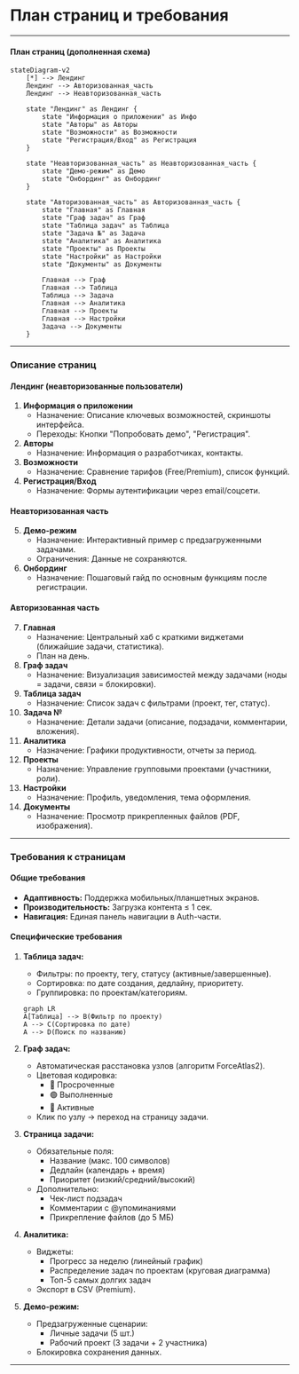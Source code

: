 # План страниц и требования

---

#### План страниц (дополненная схема)
```mermaid
stateDiagram-v2
    [*] --> Лендинг
    Лендинг --> Авторизованная_часть
    Лендинг --> Неавторизованная_часть

    state "Лендинг" as Лендинг {
        state "Информация о приложении" as Инфо
        state "Авторы" as Авторы
        state "Возможности" as Возможности
        state "Регистрация/Вход" as Регистрация
    }

    state "Неавторизованная_часть" as Неавторизованная_часть {
        state "Демо-режим" as Демо
        state "Онбординг" as Онбординг
    }

    state "Авторизованная_часть" as Авторизованная_часть {
        state "Главная" as Главная
        state "Граф задач" as Граф
        state "Таблица задач" as Таблица
        state "Задача №" as Задача
        state "Аналитика" as Аналитика
        state "Проекты" as Проекты
        state "Настройки" as Настройки
        state "Документы" as Документы

        Главная --> Граф
        Главная --> Таблица
        Таблица --> Задача
        Главная --> Аналитика
        Главная --> Проекты
        Главная --> Настройки
        Задача --> Документы
    }
```

---

### Описание страниц

#### Лендинг (неавторизованные пользователи)
1. **Информация о приложении**
   - Назначение: Описание ключевых возможностей, скриншоты интерфейса.
   - Переходы: Кнопки "Попробовать демо", "Регистрация".
2. **Авторы**
   - Назначение: Информация о разработчиках, контакты.
3. **Возможности**
   - Назначение: Сравнение тарифов (Free/Premium), список функций.
4. **Регистрация/Вход**
   - Назначение: Формы аутентификации через email/соцсети.

#### **Неавторизованная часть**
5. **Демо-режим**
   - Назначение: Интерактивный пример с предзагруженными задачами.
   - Ограничения: Данные не сохраняются.
6. **Онбординг**
   - Назначение: Пошаговый гайд по основным функциям после регистрации.

#### **Авторизованная часть**
7. **Главная**
   - Назначение: Центральный хаб с краткими виджетами (ближайшие задачи, статистика).
   - План на день.
8. **Граф задач**
   - Назначение: Визуализация зависимостей между задачами (ноды = задачи, связи = блокировки).
9. **Таблица задач**
   - Назначение: Список задач с фильтрами (проект, тег, статус).
10. **Задача №**
    - Назначение: Детали задачи (описание, подзадачи, комментарии, вложения).
11. **Аналитика**
    - Назначение: Графики продуктивности, отчеты за период.
12. **Проекты**
    - Назначение: Управление групповыми проектами (участники, роли).
13. **Настройки**
    - Назначение: Профиль, уведомления, тема оформления.
14. **Документы**
    - Назначение: Просмотр прикрепленных файлов (PDF, изображения).

---

### Требования к страницам

#### Общие требования
- **Адаптивность:** Поддержка мобильных/планшетных экранов.
- **Производительность:** Загрузка контента ≤ 1 сек.
- **Навигация:** Единая панель навигации в Auth-части.

#### Специфические требования
1. **Таблица задач:**
   - Фильтры: по проекту, тегу, статусу (активные/завершенные).
   - Сортировка: по дате создания, дедлайну, приоритету.
   - Группировка: по проектам/категориям.
   ```mermaid
   graph LR
   A[Таблица] --> B(Фильтр по проекту)
   A --> C(Сортировка по дате)
   A --> D(Поиск по названию)
   ```

2. **Граф задач:**
   - Автоматическая расстановка узлов (алгоритм ForceAtlas2).
   - Цветовая кодировка:
     - 🔴 Просроченные
     - 🟢 Выполненные
     - 🔵 Активные
   - Клик по узлу → переход на страницу задачи.

3. **Страница задачи:**
   - Обязательные поля:
     - Название (макс. 100 символов)
     - Дедлайн (календарь + время)
     - Приоритет (низкий/средний/высокий)
   - Дополнительно:
     - Чек-лист подзадач
     - Комментарии с @упоминаниями
     - Прикрепление файлов (до 5 МБ)

4. **Аналитика:**
   - Виджеты:
     - Прогресс за неделю (линейный график)
     - Распределение задач по проектам (круговая диаграмма)
     - Топ-5 самых долгих задач
   - Экспорт в CSV (Premium).

5. **Демо-режим:**
   - Предзагруженные сценарии:
     - Личные задачи (5 шт.)
     - Рабочий проект (3 задачи + 2 участника)
   - Блокировка сохранения данных.

---
